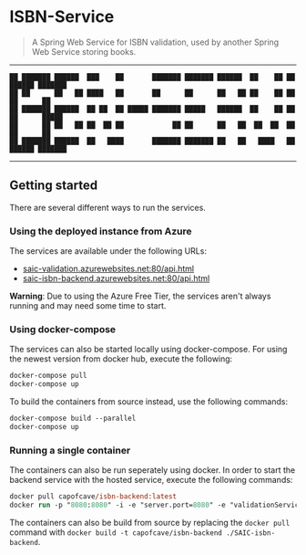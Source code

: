 # ISBN-Service
> A Spring Web Service for ISBN validation, used by another Spring Web Service storing books.

---
```
██ ███████ ██████  ███    ██       ███████ ███████ ██████  ██    ██ ██  ██████ ███████ 
██ ██      ██   ██ ████   ██       ██      ██      ██   ██ ██    ██ ██ ██      ██      
██ ███████ ██████  ██ ██  ██ █████ ███████ █████   ██████  ██    ██ ██ ██      █████   
██      ██ ██   ██ ██  ██ ██            ██ ██      ██   ██  ██  ██  ██ ██      ██      
██ ███████ ██████  ██   ████       ███████ ███████ ██   ██   ████   ██  ██████ ███████ 
```
---

## Getting started
There are several different ways to run the services.

### Using the deployed instance from Azure
The services are available under the following URLs:
- [saic-validation.azurewebsites.net:80/api.html](http://saic-validation.azurewebsites.net:80/api.html)
- [saic-isbn-backend.azurewebsites.net:80/api.html](http://saic-isbn-backend.azurewebsites.net:80/api.html)

**Warning**: Due to using the Azure Free Tier, the services aren't always running and may need some time to start.

### Using docker-compose
The services can also be started locally using docker-compose. For using the newest version from docker hub, execute the following:
```ps
docker-compose pull
docker-compose up
```
To build the containers from source instead, use the following commands:
```ps
docker-compose build --parallel
docker-compose up
```

### Running a single container
The containers can also be run seperately using docker. In order to start the backend service with the hosted service, execute the following commands:
```ps
docker pull capofcave/isbn-backend:latest
docker run -p "8080:8080" -i -e "server.port=8080" -e "validationService.url=saic-validation.azurewebsites.net:80" --name isbn-backend -t capofcave/isbn-backend
```
The containers can also be build from source by replacing the `docker pull` command with `docker build -t capofcave/isbn-backend ./SAIC-isbn-backend`.
